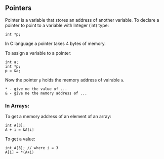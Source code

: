 ## Pointers
Pointer is a variable that stores an address of another variable.
To declare a pointer to point to a variable with Integer (int) type:
```
int *p;
```
In C language a pointer takes 4 bytes of memory. 

To assign a variable to a pointer:
```
int a;
int *p; 
p = &a;
```
Now the pointer `p` holds the memory address of vairable `a`.
```
* - give me the value of ...
& - give me the memory address of ...
```
### In Arrays:
To get a memory address of an element of an array:
```
int A[3];
A + i = &A[i]
```
To get a value:
```
int A[3]; // where i = 3
A[i] = *(A+i)
```
